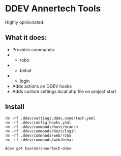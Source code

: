 # DDEV Annertech Tools

Highly opinionated.

## What it does:

- Provides commands:
- - robo
- - behat
- - login
- Adds actions on DDEV hooks
- Adds custom settings.local.php file on project start

## Install

```
rm -rf .ddev/settings.ddev.annertech.yaml
rm -rf .ddev/config.hooks.yaml
rm -rf .ddev/commands/host/branch
rm -rf .ddev/commands/host/login
rm -rf .ddev/commnads/web/robo
rm -rf .ddev/commnads/web/behat

ddev get bserem/annertech-ddev
```